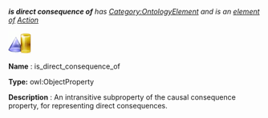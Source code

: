 ___is direct consequence of__ 
 has
 [Category:OntologyElement](../../Category/OntologyElement "Category:OntologyElement") 
 and is an
 [element of](../../Property/ElementOf "Property:ElementOf") 
[Action](../../Submissions/Action "Submissions:Action")_




  





[![ObjectProperty](../images/thumb/c/c3/ObjectProperty.gif/45px-ObjectProperty.gif)](../../Image/ObjectProperty.gif "ObjectProperty")


__Name__ 
 : is\_direct\_consequence\_of
 



__Type:__ 
 owl:ObjectProperty
 



__Description__ 
 : An intransitive subproperty of the causal consequence property, for representing direct consequences.